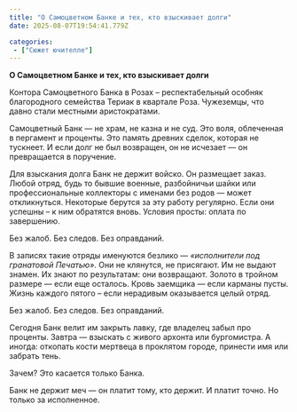 ```yaml
---
title: "О Самоцветном Банке и тех, кто взыскивает долги"
date: 2025-08-07T19:54:41.779Z

categories:
 - ["Сюжет ючителле"]
---
```


**О Самоцветном Банке и тех, кто взыскивает долги**

Контора Самоцветного Банка в Розах – респектабельный особняк
благородного семейства Териак в квартале Роза. Чужеземцы, что давно
стали местными аристократами.

Самоцветный Банк — не храм, не казна и не суд. Это воля, облеченная в
пергамент и проценты. Это память древних сделок, которая не тускнеет. И
если долг не был возвращен, он не исчезает — он превращается в
поручение.

Для взыскания долга Банк не держит войско. Он размещает заказ. Любой
отряд, будь то бывшие военные, разбойничьи шайки или профессиональные
коллекторы с именами без родов — может откликнуться. Некоторые берутся
за эту работу регулярно. Если они успешны – к ним обратятся вновь.
Условия просты: оплата по завершению.

Без жалоб. Без следов. Без оправданий.

В записях такие отряды именуются безлико — *«исполнители под гранатовой
Печатью»*. Они не клянутся, не присягают. Им не выдают знамен. Их знают
по результатам: они возвращают. Золото в тройном размере — если еще
осталось. Кровь заемщика — если карманы пусты. Жизнь каждого пятого –
если нерадивым оказывается целый отряд.

Без жалоб. Без следов. Без оправданий.

Сегодня Банк велит им закрыть лавку, где владелец забыл про проценты.
Завтра — взыскать с живого архонта или бургомистра. А иногда: откопать
кости мертвеца в проклятом городе, принести имя или забрать тень.

Зачем? Это касается только Банка.

Банк не держит меч — он платит тому, кто держит. И платит точно. Но
только за исполненное.
